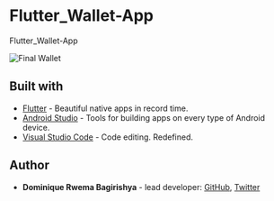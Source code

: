 # Flutter_Wallet-App
Flutter_Wallet-App


![Final Wallet](https://user-images.githubusercontent.com/52289151/158386824-a7ddffef-04c9-453c-b2a8-08c97236c7e0.jpg)
## Built with
- [Flutter](https://flutter.dev/) - Beautiful native apps in record time.
- [Android Studio](https://developer.android.com/studio/index.html/) - Tools for building apps on every type of Android device.
- [Visual Studio Code](https://code.visualstudio.com/) - Code editing. Redefined.

## Author

- **Dominique Rwema Bagirishya** - lead developer: [GitHub](https://github.com/rwema3), [Twitter](https://twitter.com/R_w_e_m_a)
